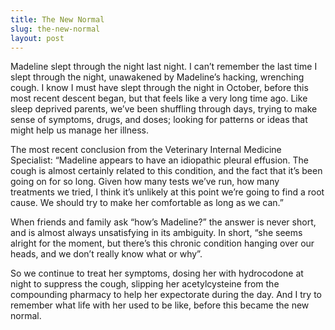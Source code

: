 ```yaml
---
title: The New Normal
slug: the-new-normal
layout: post
---
```

Madeline slept through the night last night. I can’t remember the last time I slept through the night, unawakened by Madeline’s hacking, wrenching cough. I know I must have slept through the night in October, before this most recent descent began, but that feels like a very long time ago. Like sleep deprived parents, we’ve been shuffling through days, trying to make sense of symptoms, drugs, and doses; looking for patterns or ideas that might help us manage her illness.

The most recent conclusion from the Veterinary Internal Medicine Specialist: “Madeline appears to have an idiopathic pleural effusion. The cough is almost certainly related to this condition, and the fact that it’s been going on for so long. Given how many tests we’ve run, how many treatments we tried, I think it’s unlikely at this point we’re going to find a root cause. We should try to make her comfortable as long as we can.”

When friends and family ask “how’s Madeline?” the answer is never short, and is almost always unsatisfying in its ambiguity. In short, “she seems alright for the moment, but there’s this chronic condition hanging over our heads, and we don’t really know what or why”.

So we continue to treat her symptoms, dosing her with hydrocodone at night to suppress the cough, slipping her acetylcysteine from the compounding pharmacy to help her expectorate during the day. And I try to remember what life with her used to be like, before this became the new normal.
